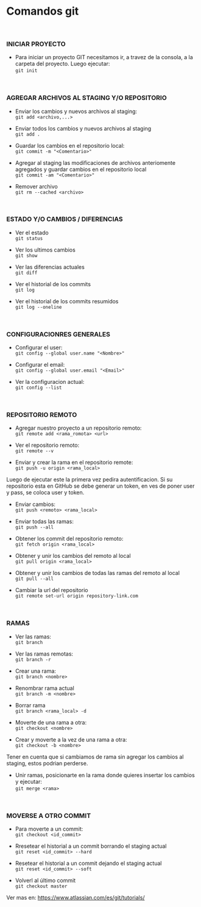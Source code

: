 # Comandos git
</br>

### INICIAR PROYECTO 
 
* Para iniciar un proyecto GIT necesitamos ir, a travez de la consola, a la carpeta del proyecto. Luego ejecutar:
</br>```git init```

</br>

### AGREGAR ARCHIVOS AL STAGING Y/O REPOSITORIO
 
* Enviar los cambios y nuevos archivos al staging:
</br>```git add <archivo,...>```

* Enviar todos los cambios y nuevos archivos al staging
</br>```git add .```

* Guardar los cambios en el repositorio local:
</br>```git commit -m "<Comentario>"```

* Agregar al staging las modificaciones de archivos anteriomente agregados y guardar cambios en el repositorio local
</br>```git commit -am "<Comentario>"```

* Remover archivo
</br>```git rm --cached <archivo>```

</br>

### ESTADO Y/O CAMBIOS / DIFERENCIAS 
 
* Ver el estado
</br>```git status```
	
* Ver los ultimos cambios
</br>```git show```
	
* Ver las diferencias actuales
</br>```git diff```

* Ver el historial de los commits
</br>```git log```

* Ver el historial de los commits resumidos
</br>```git log --oneline```

</br>

### CONFIGURACIONRES GENERALES

* Configurar el user:
</br>```git config --global user.name "<Nombre>"```

* Configurar el email:
</br>```git config --global user.email "<Email>"```

* Ver la configuracion actual:
</br>```git config --list```

</br>

### REPOSITORIO REMOTO

* Agregar nuestro proyecto a un repositorio remoto:
</br>```git remote add <rama_romota> <url>```

* Ver el repositorio remoto:
</br>```git remote --v```

* Enviar y crear la rama en el repositorio remote:
</br>```git push -u origin <rama_local>```

Luego de ejecutar este la primera vez pedira autentificacion.
Si su repositorio esta en GitHub se debe generar un token, en ves de poner user y pass, se coloca user y token.

* Enviar cambios:
</br>```git push <remoto> <rama_local>```

* Enviar todas las ramas:
</br>```git push --all```

* Obtener los commit del repositorio remoto:
</br>```git fetch origin <rama_local>```

* Obtener y unir los cambios del remoto al local
</br>```git pull origin <rama_local>```

* Obtener y unir los cambios de todas las ramas del remoto al local
</br>```git pull --all```

* Cambiar la url del repositorio
</br>```git remote set-url origin repository-link.com```

</br>

### RAMAS

* Ver las ramas:
</br>```git branch```

* Ver las ramas remotas:
</br>```git branch -r```

* Crear una rama: 
</br>```git branch <nombre>```
   
* Renombrar rama actual
</br>```git branch -m <nombre>```

* Borrar rama
</br>```git branch <rama_local> -d``` 

* Moverte de una rama a otra:
</br>```git checkout <nombre>```

* Crear y moverte a la vez de una rama a otra:
</br>```git checkout -b <nombre>```

Tener en cuenta que si cambiamos de rama sin agregar los cambios al staging, estos podrian perderse.

* Unir ramas, posicionarte en la rama donde quieres insertar los cambios y ejecutar:
</br>```git merge <rama>```

</br>

### MOVERSE A OTRO COMMIT

* Para moverte a un commit:
</br>```git checkout <id_commit>```

* Rresetear el historial a un commit borrando el staging actual
</br>```git reset <id_commit> --hard```


* Resetear el historial a un commit dejando el staging actual
</br>```git reset <id_commit> --soft```

* Volverl al último commit 
</br>```git checkout master```
 
Ver mas en: https://www.atlassian.com/es/git/tutorials/
